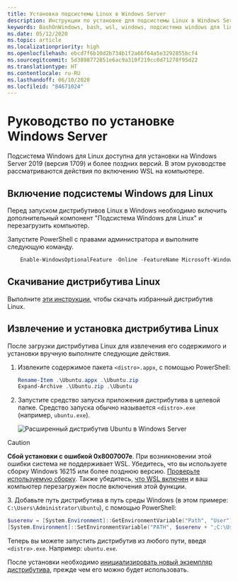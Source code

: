 ```yaml
---
title: Установка подсистемы Linux в Windows Server
description: Инструкции по установке для подсистемы Linux в Windows Server.
keywords: BashOnWindows, bash, wsl, windows, подсистема windows для linux, windowssubsystem, ubuntu, windows server
ms.date: 05/12/2020
ms.topic: article
ms.localizationpriority: high
ms.openlocfilehash: ebcd7f6b10d2b734b1f2a66f64a5e3292855bcf4
ms.sourcegitcommit: 5d3898772851e6ac9a310f219cc0d71278f95d22
ms.translationtype: HT
ms.contentlocale: ru-RU
ms.lasthandoff: 06/10/2020
ms.locfileid: "84671024"
---
```

# <a name="windows-server-installation-guide"></a>Руководство по установке Windows Server

Подсистема Windows для Linux доступна для установки на Windows Server 2019 (версия 1709) и более поздних версий. В этом руководстве рассматриваются действия по включению WSL на компьютере.

## <a name="enable-the-windows-subsystem-for-linux"></a>Включение подсистемы Windows для Linux

Перед запуском дистрибутивов Linux в Windows необходимо включить дополнительный компонент "Подсистема Windows для Linux" и перезагрузить компьютер.

Запустите PowerShell с правами администратора и выполните следующую команду.

```powershell
    Enable-WindowsOptionalFeature -Online -FeatureName Microsoft-Windows-Subsystem-Linux

```

## <a name="download-a-linux-distribution"></a>Скачивание дистрибутива Linux

Выполните [эти инструкции](install-manual.md), чтобы скачать избранный дистрибутив Linux.

## <a name="extract-and-install-a-linux-distribution"></a>Извлечение и установка дистрибутива Linux

После загрузки дистрибутива Linux для извлечения его содержимого и установки вручную выполните следующие действия.

1. Извлеките содержимое пакета `<distro>.appx`, с помощью PowerShell:

    ```powershell
    Rename-Item .\Ubuntu.appx .\Ubuntu.zip
    Expand-Archive .\Ubuntu.zip .\Ubuntu
    ```

2. Запустите средство запуска приложения дистрибутива в целевой папке. Средство запуска обычно называется `<distro>.exe` (например, `ubuntu.exe`).

    ![Расширенный дистрибутив Ubuntu в Windows Server](media/server-appx-expand.png)

> [!CAUTION]
> **Сбой установки с ошибкой 0x8007007e**. При возникновении этой ошибки система не поддерживает WSL. Убедитесь, что вы используете сборку Windows 16215 или более позднюю версию. [Проверьте используемую сборку](troubleshooting.md#check-your-build-number). Также убедитесь, [что WSL включен](troubleshooting.md#confirm-wsl-is-enabled) и ваш компьютер перезагружен после включения этой функции.  

3. Добавьте путь дистрибутива в путь среды Windows (в этом примере: `C:\Users\Administrator\Ubuntu`), с помощью PowerShell:

```powershell
$userenv = [System.Environment]::GetEnvironmentVariable("Path", "User")
[System.Environment]::SetEnvironmentVariable("PATH", $userenv + ";C:\Users\Administrator\Ubuntu", "User")
```

Теперь вы можете запустить дистрибутив из любого пути, введя `<distro>.exe`. Например: `ubuntu.exe`.

После установки необходимо [инициализировать новый экземпляр дистрибутива](initialize-distro.md), прежде чем его можно будет использовать.
